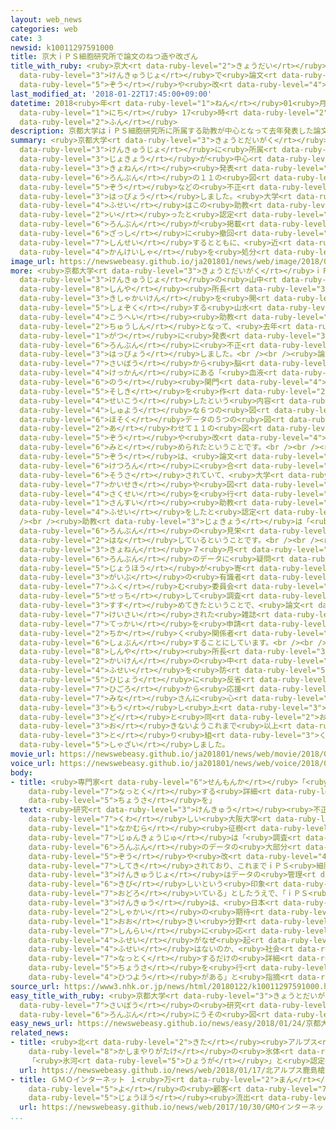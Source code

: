 ```yaml
---
layout: web_news
categories: web
cate: 3
newsid: k10011297591000
title: 京大ｉＰＳ細胞研究所で論文のねつ造や改ざん
title_with_ruby: <ruby>京大<rt data-ruby-level="2">きょうだい</rt></ruby>ｉＰＳ<ruby>細胞<rt data-ruby-level="7">さいぼう</rt></ruby><ruby>研究所<rt
  data-ruby-level="3">けんきゅうじょ</rt></ruby>で<ruby>論文<rt data-ruby-level="6">ろんぶん</rt></ruby>のねつ<ruby>造<rt
  data-ruby-level="5">ぞう</rt></ruby>や<ruby>改<rt data-ruby-level="4">かい</rt></ruby>ざん
last_modified_at: '2018-01-22T17:45:00+09:00'
datetime: 2018<ruby>年<rt data-ruby-level="1">ねん</rt></ruby>01<ruby>月<rt data-ruby-level="1">がつ</rt></ruby>22<ruby>日<rt
  data-ruby-level="1">にち</rt></ruby> 17<ruby>時<rt data-ruby-level="2">じ</rt></ruby>45<ruby>分<rt
  data-ruby-level="2">ふん</rt></ruby>
description: 京都大学はｉＰＳ細胞研究所に所属する助教が中心となって去年発表した論文の１１の図にねつ造などの不正があったと発表しました。大学は、不正はこの助教が行ったと認定し、論文が掲載された雑誌に撤回を申請するとともに、近く関係者を処分することにしています。
summary: <ruby>京都大学<rt data-ruby-level="3">きょうとだいがく</rt></ruby>はｉＰＳ<ruby>細胞<rt data-ruby-level="7">さいぼう</rt></ruby><ruby>研究所<rt
  data-ruby-level="3">けんきゅうじょ</rt></ruby>に<ruby>所属<rt data-ruby-level="5">しょぞく</rt></ruby>する<ruby>助教<rt
  data-ruby-level="3">じょきょう</rt></ruby>が<ruby>中心<rt data-ruby-level="2">ちゅうしん</rt></ruby>となって<ruby>去年<rt
  data-ruby-level="3">きょねん</rt></ruby><ruby>発表<rt data-ruby-level="3">はっぴょう</rt></ruby>した<ruby>論文<rt
  data-ruby-level="6">ろんぶん</rt></ruby>の１１の<ruby>図<rt data-ruby-level="2">ず</rt></ruby>にねつ<ruby>造<rt
  data-ruby-level="5">ぞう</rt></ruby>などの<ruby>不正<rt data-ruby-level="4">ふせい</rt></ruby>があったと<ruby>発表<rt
  data-ruby-level="3">はっぴょう</rt></ruby>しました。<ruby>大学<rt data-ruby-level="1">だいがく</rt></ruby>は、<ruby>不正<rt
  data-ruby-level="4">ふせい</rt></ruby>はこの<ruby>助教<rt data-ruby-level="3">じょきょう</rt></ruby>が<ruby>行<rt
  data-ruby-level="2">い</rt></ruby>ったと<ruby>認定<rt data-ruby-level="7">にんてい</rt></ruby>し、<ruby>論文<rt
  data-ruby-level="6">ろんぶん</rt></ruby>が<ruby>掲載<rt data-ruby-level="7">けいさい</rt></ruby>された<ruby>雑誌<rt
  data-ruby-level="6">ざっし</rt></ruby>に<ruby>撤回<rt data-ruby-level="7">てっかい</rt></ruby>を<ruby>申請<rt
  data-ruby-level="7">しんせい</rt></ruby>するとともに、<ruby>近<rt data-ruby-level="2">ちか</rt></ruby>く<ruby>関係者<rt
  data-ruby-level="4">かんけいしゃ</rt></ruby>を<ruby>処分<rt data-ruby-level="6">しょぶん</rt></ruby>することにしています。
image_url: https://newswebeasy.github.io/ja201801/news/web/image/2018/01/22/K10011297591_1801221747_1801221748_01_02.jpg
more: <ruby>京都大学<rt data-ruby-level="3">きょうとだいがく</rt></ruby>ｉＰＳ<ruby>細胞<rt data-ruby-level="7">さいぼう</rt></ruby><ruby>研究所<rt
  data-ruby-level="3">けんきゅうじょ</rt></ruby>の<ruby>山中<rt data-ruby-level="1">やまなか</rt></ruby><ruby>伸弥<rt
  data-ruby-level="8">しんや</rt></ruby><ruby>所長<rt data-ruby-level="3">しょちょう</rt></ruby>らは<ruby>記者会見<rt
  data-ruby-level="3">きしゃかいけん</rt></ruby>を<ruby>開<rt data-ruby-level="3">ひら</rt></ruby>き、<ruby>所属<rt
  data-ruby-level="5">しょぞく</rt></ruby>する<ruby>山水<rt data-ruby-level="1">さんすい</rt></ruby><ruby>康平<rt
  data-ruby-level="4">こうへい</rt></ruby><ruby>助教<rt data-ruby-level="3">じょきょう</rt></ruby>が<ruby>中心<rt
  data-ruby-level="2">ちゅうしん</rt></ruby>となって、<ruby>去年<rt data-ruby-level="3">きょねん</rt></ruby>２<ruby>月<rt
  data-ruby-level="1">がつ</rt></ruby>に<ruby>発表<rt data-ruby-level="3">はっぴょう</rt></ruby>した<ruby>論文<rt
  data-ruby-level="6">ろんぶん</rt></ruby>に<ruby>不正<rt data-ruby-level="4">ふせい</rt></ruby>があったと<ruby>発表<rt
  data-ruby-level="3">はっぴょう</rt></ruby>しました。<br /><br /><ruby>論文<rt data-ruby-level="6">ろんぶん</rt></ruby>は、ヒトのｉＰＳ<ruby>細胞<rt
  data-ruby-level="7">さいぼう</rt></ruby>から<ruby>脳<rt data-ruby-level="6">のう</rt></ruby>の<ruby>血管<rt
  data-ruby-level="4">けっかん</rt></ruby>にある「<ruby>血液<rt data-ruby-level="5">けつえき</rt></ruby><ruby>脳<rt
  data-ruby-level="6">のう</rt></ruby><ruby>関門<rt data-ruby-level="4">かんもん</rt></ruby>」という<ruby>組織<rt
  data-ruby-level="5">そしき</rt></ruby>を<ruby>作<rt data-ruby-level="2">つく</rt></ruby>ることに<ruby>成功<rt
  data-ruby-level="4">せいこう</rt></ruby>したという<ruby>内容<rt data-ruby-level="5">ないよう</rt></ruby>で、<ruby>主要<rt
  data-ruby-level="4">しゅよう</rt></ruby>な６つの<ruby>図<rt data-ruby-level="2">ず</rt></ruby>のすべてと<ruby>補足<rt
  data-ruby-level="6">ほそく</rt></ruby>データの５つの<ruby>図<rt data-ruby-level="2">ず</rt></ruby>の<ruby>合<rt
  data-ruby-level="2">あ</rt></ruby>わせて１１の<ruby>図<rt data-ruby-level="2">ず</rt></ruby>にねつ<ruby>造<rt
  data-ruby-level="5">ぞう</rt></ruby>や<ruby>改<rt data-ruby-level="4">かい</rt></ruby>ざんが<ruby>認<rt
  data-ruby-level="6">みと</rt></ruby>められたということです。<br /><br /><ruby>改<rt data-ruby-level="4">かい</rt></ruby>ざんやねつ<ruby>造<rt
  data-ruby-level="5">ぞう</rt></ruby>は、<ruby>論文<rt data-ruby-level="6">ろんぶん</rt></ruby>の<ruby>結論<rt
  data-ruby-level="6">けつろん</rt></ruby>に<ruby>合<rt data-ruby-level="2">あ</rt></ruby>わせて<ruby>操作<rt
  data-ruby-level="6">そうさ</rt></ruby>されていて、<ruby>大学<rt data-ruby-level="1">だいがく</rt></ruby>ではデータの<ruby>解析<rt
  data-ruby-level="7">かいせき</rt></ruby>や<ruby>図<rt data-ruby-level="2">ず</rt></ruby>の<ruby>作成<rt
  data-ruby-level="4">さくせい</rt></ruby>を<ruby>行<rt data-ruby-level="2">い</rt></ruby>った<ruby>山水<rt
  data-ruby-level="1">さんすい</rt></ruby><ruby>助教<rt data-ruby-level="3">じょきょう</rt></ruby>が<ruby>不正<rt
  data-ruby-level="4">ふせい</rt></ruby>をしたと<ruby>認定<rt data-ruby-level="7">にんてい</rt></ruby>しました。<br
  /><br /><ruby>助教<rt data-ruby-level="3">じょきょう</rt></ruby>は「<ruby>私<rt data-ruby-level="8">わたし</rt></ruby>がやりました。<ruby>論文<rt
  data-ruby-level="6">ろんぶん</rt></ruby>の<ruby>見栄<rt data-ruby-level="7">みば</rt></ruby>えをよくしたかった」と<ruby>話<rt
  data-ruby-level="2">はな</rt></ruby>しているということです。<br /><br /><ruby>京都大学<rt data-ruby-level="3">きょうとだいがく</rt></ruby>は、<ruby>去年<rt
  data-ruby-level="3">きょねん</rt></ruby>７<ruby>月<rt data-ruby-level="1">がつ</rt></ruby>、<ruby>論文<rt
  data-ruby-level="6">ろんぶん</rt></ruby>のデータに<ruby>疑問<rt data-ruby-level="6">ぎもん</rt></ruby>があるという<ruby>情報<rt
  data-ruby-level="5">じょうほう</rt></ruby>が<ruby>寄<rt data-ruby-level="5">よ</rt></ruby>せられたことから、<ruby>外部<rt
  data-ruby-level="3">がいぶ</rt></ruby>の<ruby>有識者<rt data-ruby-level="5">ゆうしきしゃ</rt></ruby>を<ruby>含<rt
  data-ruby-level="7">ふく</rt></ruby>む<ruby>委員会<rt data-ruby-level="3">いいんかい</rt></ruby>を<ruby>設置<rt
  data-ruby-level="5">せっち</rt></ruby>して<ruby>調査<rt data-ruby-level="5">ちょうさ</rt></ruby>を<ruby>進<rt
  data-ruby-level="3">すす</rt></ruby>めてきたということで、<ruby>論文<rt data-ruby-level="6">ろんぶん</rt></ruby>が<ruby>掲載<rt
  data-ruby-level="7">けいさい</rt></ruby>された<ruby>雑誌<rt data-ruby-level="6">ざっし</rt></ruby>に<ruby>撤回<rt
  data-ruby-level="7">てっかい</rt></ruby>を<ruby>申請<rt data-ruby-level="7">しんせい</rt></ruby>するとともに、<ruby>近<rt
  data-ruby-level="2">ちか</rt></ruby>く<ruby>関係者<rt data-ruby-level="4">かんけいしゃ</rt></ruby>を<ruby>処分<rt
  data-ruby-level="6">しょぶん</rt></ruby>することにしています。<br /><br /><ruby>山中<rt data-ruby-level="1">やまなか</rt></ruby><ruby>伸弥<rt
  data-ruby-level="8">しんや</rt></ruby><ruby>所長<rt data-ruby-level="3">しょちょう</rt></ruby>は<ruby>会見<rt
  data-ruby-level="2">かいけん</rt></ruby>の<ruby>中<rt data-ruby-level="1">なか</rt></ruby>で「このような<ruby>不正<rt
  data-ruby-level="4">ふせい</rt></ruby>を<ruby>防<rt data-ruby-level="5">ふせ</rt></ruby>ぐことができなかったことを<ruby>非常<rt
  data-ruby-level="5">ひじょう</rt></ruby>に<ruby>反省<rt data-ruby-level="4">はんせい</rt></ruby>している。<ruby>日頃<rt
  data-ruby-level="7">ひごろ</rt></ruby>から<ruby>応援<rt data-ruby-level="7">おうえん</rt></ruby>してくれている<ruby>皆<rt
  data-ruby-level="7">みな</rt></ruby>さんに<ruby>心<rt data-ruby-level="2">こころ</rt></ruby>よりおわび<ruby>申<rt
  data-ruby-level="3">もう</rt></ruby>し<ruby>上<rt data-ruby-level="3">あ</rt></ruby>げます。２<ruby>度<rt
  data-ruby-level="3">ど</rt></ruby>と<ruby>同<rt data-ruby-level="2">おな</rt></ruby>じようなことが<ruby>起<rt
  data-ruby-level="3">お</rt></ruby>きないようこれまで<ruby>以上<rt data-ruby-level="4">いじょう</rt></ruby>に<ruby>取<rt
  data-ruby-level="3">と</rt></ruby>り<ruby>組<rt data-ruby-level="3">く</rt></ruby>んでいきたい」と<ruby>謝罪<rt
  data-ruby-level="5">しゃざい</rt></ruby>しました。
movie_url: https://newswebeasy.github.io/ja201801/news/web/movie/2018/01/22/k10011297591_201801221938_201801221943.mp4
voice_url: https://newswebeasy.github.io/ja201801/news/web/voice/2018/01/22/k10011297591_201801221938_201801221943.mp3
body:
- title: <ruby>専門家<rt data-ruby-level="6">せんもんか</rt></ruby>「<ruby>社会<rt data-ruby-level="2">しゃかい</rt></ruby>が<ruby>納得<rt
    data-ruby-level="7">なっとく</rt></ruby>する<ruby>詳細<rt data-ruby-level="7">しょうさい</rt></ruby>な<ruby>調査<rt
    data-ruby-level="5">ちょうさ</rt></ruby>を」
  text: <ruby>研究<rt data-ruby-level="3">けんきゅう</rt></ruby><ruby>不正<rt data-ruby-level="4">ふせい</rt></ruby>に<ruby>詳<rt
    data-ruby-level="7">くわ</rt></ruby>しい<ruby>大阪大学<rt data-ruby-level="8">おおさかだいがく</rt></ruby>の<ruby>中村<rt
    data-ruby-level="1">なかむら</rt></ruby><ruby>征樹<rt data-ruby-level="8">まさき</rt></ruby><ruby>准教授<rt
    data-ruby-level="7">じゅんきょうじゅ</rt></ruby>は「<ruby>調査<rt data-ruby-level="5">ちょうさ</rt></ruby>では<ruby>論文<rt
    data-ruby-level="6">ろんぶん</rt></ruby>のデータの<ruby>大部分<rt data-ruby-level="3">だいぶぶん</rt></ruby>にねつ<ruby>造<rt
    data-ruby-level="5">ぞう</rt></ruby>や<ruby>改<rt data-ruby-level="4">かい</rt></ruby>ざんが<ruby>指摘<rt
    data-ruby-level="7">してき</rt></ruby>されており、これまでｉＰＳ<ruby>細胞<rt data-ruby-level="7">さいぼう</rt></ruby><ruby>研究所<rt
    data-ruby-level="3">けんきゅうじょ</rt></ruby>はデータの<ruby>管理<rt data-ruby-level="4">かんり</rt></ruby>に<ruby>厳<rt
    data-ruby-level="6">きび</rt></ruby>しいという<ruby>印象<rt data-ruby-level="4">いんしょう</rt></ruby>をもっていただけに<ruby>驚<rt
    data-ruby-level="7">おどろ</rt></ruby>いている」としたうえで、「ｉＰＳ<ruby>細胞<rt data-ruby-level="7">さいぼう</rt></ruby>の<ruby>研究<rt
    data-ruby-level="3">けんきゅう</rt></ruby>は、<ruby>日本<rt data-ruby-level="1">にっぽん</rt></ruby><ruby>社会<rt
    data-ruby-level="2">しゃかい</rt></ruby>の<ruby>期待<rt data-ruby-level="3">きたい</rt></ruby>が<ruby>大<rt
    data-ruby-level="1">おお</rt></ruby>きい<ruby>分野<rt data-ruby-level="2">ぶんや</rt></ruby>だけに、<ruby>信頼<rt
    data-ruby-level="7">しんらい</rt></ruby>に<ruby>応<rt data-ruby-level="8">こた</rt></ruby>えるためにも<ruby>不正<rt
    data-ruby-level="4">ふせい</rt></ruby>がなぜ<ruby>起<rt data-ruby-level="3">お</rt></ruby>きたのか、ほかにも<ruby>不正<rt
    data-ruby-level="4">ふせい</rt></ruby>はないのか、<ruby>社会<rt data-ruby-level="2">しゃかい</rt></ruby>が<ruby>納得<rt
    data-ruby-level="7">なっとく</rt></ruby>するだけの<ruby>詳細<rt data-ruby-level="7">しょうさい</rt></ruby>な<ruby>調査<rt
    data-ruby-level="5">ちょうさ</rt></ruby>を<ruby>行<rt data-ruby-level="2">おこな</rt></ruby>う<ruby>必要<rt
    data-ruby-level="4">ひつよう</rt></ruby>がある」と<ruby>指摘<rt data-ruby-level="7">してき</rt></ruby>しています。
source_url: https://www3.nhk.or.jp/news/html/20180122/k10011297591000.html
easy_title_with_ruby: <ruby>京都大学<rt data-ruby-level="3">きょうとだいがく</rt></ruby>「ｉＰＳ<ruby>細胞<rt
  data-ruby-level="7">さいぼう</rt></ruby>の<ruby>研究<rt data-ruby-level="3">けんきゅう</rt></ruby>の<ruby>論文<rt
  data-ruby-level="6">ろんぶん</rt></ruby>にうその<ruby>図<rt data-ruby-level="2">ず</rt></ruby>があった」
easy_news_url: https://newswebeasy.github.io/news/easy/2018/01/24/京都大学iPS細胞の研究の論文にうその図があった
related_news:
- title: <ruby>北<rt data-ruby-level="2">きた</rt></ruby><ruby>アルプス<rt data-ruby-level="2">あるぷす</rt></ruby><ruby>鹿島槍ヶ岳<rt
    data-ruby-level="8">かしまやりがたけ</rt></ruby>の<ruby>氷体<rt data-ruby-level="3">ひょうたい</rt></ruby>
    「<ruby>氷河<rt data-ruby-level="5">ひょうが</rt></ruby>」と<ruby>認定<rt data-ruby-level="7">にんてい</rt></ruby>
  url: https://newswebeasy.github.io/news/web/2018/01/17/北アルプス鹿島槍ヶ岳の氷体-氷河と認定
- title: ＧＭＯインターネット １<ruby>万<rt data-ruby-level="2">まん</rt></ruby>4600<ruby>件<rt data-ruby-level="5">けん</rt></ruby><ruby>余<rt
    data-ruby-level="5">よ</rt></ruby>の<ruby>顧客<rt data-ruby-level="7">こきゃく</rt></ruby><ruby>情報<rt
    data-ruby-level="5">じょうほう</rt></ruby><ruby>流出<rt data-ruby-level="3">りゅうしゅつ</rt></ruby>
  url: https://newswebeasy.github.io/news/web/2017/10/30/GMOインターネット-1万4600件余の顧客情報流出
...
```

